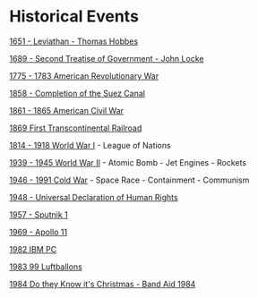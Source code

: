 # Historical Events


[1651 - Leviathan - Thomas Hobbes](https://en.wikipedia.org/wiki/Leviathan_(Hobbes_book))

[1689 - Second Treatise of Government - John Locke](https://en.wikipedia.org/wiki/Two_Treatises_of_Government#Second_Treatise)

[1775 - 1783 American Revolutionary War](https://en.wikipedia.org/wiki/American_Revolutionary_War)


[1858 - Completion of the Suez Canal](https://en.wikipedia.org/wiki/Suez_Canal)

[1861 - 1865 American Civil War](https://en.wikipedia.org/wiki/American_Civil_War)

[1869 First Transcontinental Railroad](https://en.wikipedia.org/wiki/First_Transcontinental_Railroad)

[1814 - 1918 World War I](https://en.wikipedia.org/wiki/World_War_I)
    - League of Nations

[1939 - 1945 World War II](https://en.wikipedia.org/wiki/World_War_II)
    - Atomic Bomb
    - Jet Engines
    - Rockets



[1946 - 1991 Cold War](https://en.wikipedia.org/wiki/Cold_War)
    - Space Race
    - Containment
    - Communism

[1948 - Universal Declaration of Human Rights](https://en.wikipedia.org/wiki/Universal_Declaration_of_Human_Rights)

[1957 - Sputnik 1](https://en.wikipedia.org/wiki/Sputnik_1)

[1969 - Apollo 11](https://en.wikipedia.org/wiki/Apollo_11)

[1982 IBM PC](https://en.wikipedia.org/wiki/IBM_Personal_Computer)

[1983 99 Luftballons](https://en.wikipedia.org/wiki/99_Luftballons)

[1984 Do they Know it's Christmas - Band Aid 1984](https://en.wikipedia.org/wiki/Do_They_Know_It%27s_Christmas%3F)

